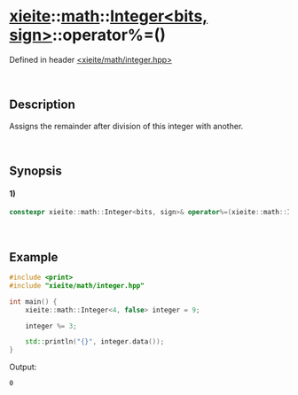 # [xieite](../../../../../xieite.md)\:\:[math](../../../../../math.md)\:\:[Integer<bits, sign>](../../../../integer.md)\:\:operator%=\(\)
Defined in header [<xieite/math/integer.hpp>](../../../../../../../include/xieite/math/integer.hpp)

&nbsp;

## Description
Assigns the remainder after division of this integer with another.

&nbsp;

## Synopsis
#### 1)
```cpp
constexpr xieite::math::Integer<bits, sign>& operator%=(xieite::math::Integer<bits, sign> divisor) noexcept;
```

&nbsp;

## Example
```cpp
#include <print>
#include "xieite/math/integer.hpp"

int main() {
    xieite::math::Integer<4, false> integer = 9;

    integer %= 3;

    std::println("{}", integer.data());
}
```
Output:
```
0
```
